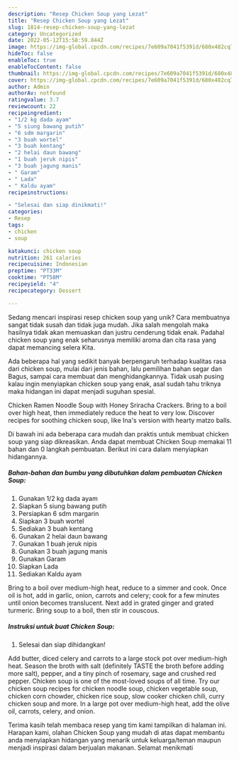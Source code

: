 ```yaml
---
description: "Resep Chicken Soup yang Lezat"
title: "Resep Chicken Soup yang Lezat"
slug: 1814-resep-chicken-soup-yang-lezat
category: Uncategorized
date: 2022-05-12T15:58:59.844Z
image: https://img-global.cpcdn.com/recipes/7e609a7041f5391d/680x482cq70/chicken-soup-foto-resep-utama.jpg
hideToc: false
enableToc: true
enableTocContent: false
thumbnail: https://img-global.cpcdn.com/recipes/7e609a7041f5391d/680x482cq70/chicken-soup-foto-resep-utama.jpg
cover: https://img-global.cpcdn.com/recipes/7e609a7041f5391d/680x482cq70/chicken-soup-foto-resep-utama.jpg
author: Admin
authorAv: notfound
ratingvalue: 3.7
reviewcount: 22
recipeingredient:
- "1/2 kg dada ayam"
- "5 siung bawang putih"
- "6 sdm margarin"
- "3 buah wortel"
- "3 buah kentang"
- "2 helai daun bawang"
- "1 buah jeruk nipis"
- "3 buah jagung manis"
- " Garam"
- " Lada"
- " Kaldu ayam"
recipeinstructions:

- "Selesai dan siap dinikmati!"
categories:
- Resep
tags:
- chicken
- soup

katakunci: chicken soup 
nutrition: 261 calories
recipecuisine: Indonesian
preptime: "PT33M"
cooktime: "PT58M"
recipeyield: "4"
recipecategory: Dessert

---
```





Sedang mencari inspirasi resep chicken soup yang unik? Cara membuatnya sangat tidak susah dan tidak juga mudah. Jika salah mengolah maka hasilnya tidak akan memuaskan dan justru cenderung tidak enak. Padahal chicken soup yang enak seharusnya memiliki aroma dan cita rasa yang dapat memancing selera Kita.





Ada beberapa hal yang sedikit banyak berpengaruh terhadap kualitas rasa dari chicken soup, mulai dari jenis bahan, lalu pemilihan bahan segar dan Bagus, sampai cara membuat dan menghidangkannya. Tidak usah pusing kalau ingin menyiapkan chicken soup yang enak,      asal sudah tahu triknya maka hidangan ini dapat menjadi suguhan spesial.














Chicken Ramen Noodle Soup with Honey Sriracha Crackers. Bring to a boil over high heat, then immediately reduce the heat to very low. Discover recipes for soothing chicken soup, like Ina&#39;s version with hearty matzo balls.






Di bawah ini ada beberapa cara mudah dan praktis untuk membuat chicken soup yang siap dikreasikan. Anda dapat membuat Chicken Soup memakai 11 bahan dan 0 langkah pembuatan. Berikut ini cara dalam menyiapkan hidangannya.

<!--inarticleads1-->

##### Bahan-bahan dan bumbu yang dibutuhkan dalam pembuatan Chicken Soup:

1. Gunakan 1/2 kg dada ayam
1. Siapkan 5 siung bawang putih
1. Persiapkan 6 sdm margarin
1. Siapkan 3 buah wortel
1. Sediakan 3 buah kentang
1. Gunakan 2 helai daun bawang
1. Gunakan 1 buah jeruk nipis
1. Gunakan 3 buah jagung manis
1. Gunakan  Garam
1. Siapkan  Lada
1. Sediakan  Kaldu ayam


Bring to a boil over medium-high heat, reduce to a simmer and cook. Once oil is hot, add in garlic, onion, carrots and celery; cook for a few minutes until onion becomes translucent. Next add in grated ginger and grated turmeric. Bring soup to a boil, then stir in couscous. 

<!--inarticleads2-->

##### Instruksi untuk buat Chicken Soup:


1. Selesai dan siap dihidangkan!

Add butter, diced celery and carrots to a large stock pot over medium-high heat. Season the broth with salt (definitely TASTE the broth before adding more salt), pepper, and a tiny pinch of rosemary, sage and crushed red pepper. Chicken soup is one of the most-loved soups of all time. Try our chicken soup recipes for chicken noodle soup, chicken vegetable soup, chicken corn chowder, chicken rice soup, slow cooker chicken chili, curry chicken soup and more. In a large pot over medium-high heat, add the olive oil, carrots, celery, and onion. 

Terima kasih telah membaca resep yang tim kami tampilkan di halaman ini. Harapan kami, olahan Chicken Soup yang mudah di atas dapat membantu anda menyiapkan hidangan yang menarik untuk keluarga/teman maupun menjadi inspirasi dalam berjualan makanan. Selamat menikmati
